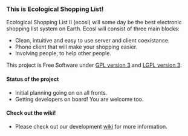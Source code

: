 
### This is Ecological Shopping List!

Ecological Shopping List II (ecosl) will some day be the best electronic shopping list
system on Earth. Ecosl will consist of three main blocks:

* Clean, intuitive and easy to use server and client coexistance.
* Phone client that will make your shopping easier.
* Involving people, to help other people.

This project is Free Software under [GPL version 3](http://www.gnu.org/licenses/gpl.txt) and
[LGPL version 3](http://www.gnu.org/licenses/lgpl.txt).


#### Status of the project

* Initial planning going on on all fronts.
* Getting developers on board! You are welcome too.

#### Check out the wiki!

* Please check out our development [wiki](https://github.com/mtapoja/ecosl/wiki) for more information.

